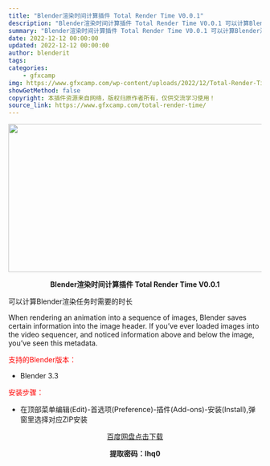 ```yaml
---
title: "Blender渲染时间计算插件 Total Render Time V0.0.1"
description: "Blender渲染时间计算插件 Total Render Time V0.0.1 可以计算Blender渲染任务时需要的时长 When rendering an animation into a se..."
summary: "Blender渲染时间计算插件 Total Render Time V0.0.1 可以计算Blender渲染任务时需要的时长 When rendering an animation into a se..."
date: 2022-12-12 00:00:00
updated: 2022-12-12 00:00:00
author: blenderit
tags: 
categories:
    - gfxcamp
img: https://www.gfxcamp.com/wp-content/uploads/2022/12/Total-Render-Time.jpg
showGetMethod: false
copyright: 本插件资源来自网络，版权归原作者所有，仅供交流学习使用！
source_link: https://www.gfxcamp.com/total-render-time/
---
```

<div><p><img decoding="async" class="aligncenter size-full wp-image-108843" src="https://www.gfxcamp.com/wp-content/uploads/2022/12/Total-Render-Time.jpg" data-src="https://www.gfxcamp.com/wp-content/uploads/2022/12/Total-Render-Time.jpg" alt="" width="590" height="295" data-srcset="https://www.gfxcamp.com/wp-content/uploads/2022/12/Total-Render-Time.jpg 590w, https://www.gfxcamp.com/wp-content/uploads/2022/12/Total-Render-Time-150x75.jpg 150w" data-sizes="(max-width: 590px) 100vw, 590px"></p><p style="text-align: center;"><strong>Blender渲染时间计算插件 Total Render Time V0.0.1</strong></p><p>可以计算Blender渲染任务时需要的时长</p><p>When rendering an animation into a sequence of images, Blender saves certain information into the image header. If you’ve ever loaded images into the video sequencer, and noticed information above and below the image, you’ve seen this metadata.</p><p style="text-align: left;"><span style="color: #ff0000;">支持的Blender版本：</span></p><ul>
<li style="text-align: left;">Blender 3.3</li>
</ul><p style="text-align: left;"><span style="color: #ff0000;">安装步骤：</span></p><ul>
<li>在顶部菜单编辑(Edit)-首选项(Preference)-插件(Add-ons)-安装(Install),弹窗里选择对应ZIP安装</li>
</ul><p style="text-align: center;"><a class="maxbutton-3 maxbutton maxbutton-baidu" target="_blank" rel="noopener" href="https://pan.baidu.com/s/1RAJTNCoudnoDeAy0EvKt9g?pwd=lhq0"><span class="mb-text">百度网盘点击下载</span></a></p><p style="text-align: center;"><strong>提取密码：lhq0</strong></p></div>